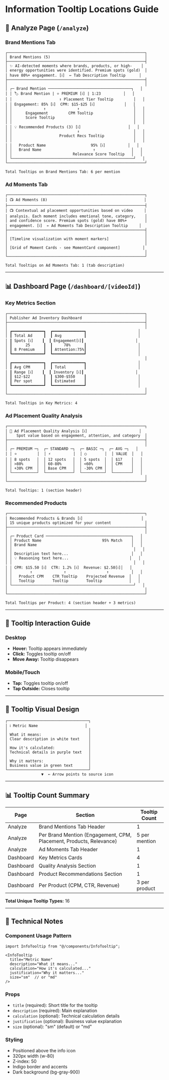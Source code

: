 # Information Tooltip Locations Guide

## 🎯 Analyze Page (`/analyze`)

### Brand Mentions Tab

```
┌─────────────────────────────────────────────────────────────┐
│ Brand Mentions (5)                                          │
├─────────────────────────────────────────────────────────────┤
│ ✨ AI-detected moments where brands, products, or high-    │
│ energy opportunities were identified. Premium spots (gold)  │
│ have 80%+ engagement. [ℹ️]  ← Tab Description Tooltip      │
├─────────────────────────────────────────────────────────────┤
│                                                             │
│ ┌─ Brand Mention ─────────────────────────────────────┐   │
│ │ 🏷️ Brand Mention | ⭐ PREMIUM [ℹ️] | 1:23          │   │
│ │                     ↑ Placement Tier Tooltip         │   │
│ │ Engagement: 85% [ℹ️]  CPM: $15-$25 [ℹ️]             │   │
│ │              ↑              ↑                        │   │
│ │      Engagement         CPM Tooltip                  │   │
│ │      Score Tooltip                                   │   │
│ │                                                      │   │
│ │ 💡 Recommended Products (3) [ℹ️]                     │   │
│ │                             ↑                        │   │
│ │                     Product Recs Tooltip             │   │
│ │                                                      │   │
│ │   Product Name                    95% [ℹ️]          │   │
│ │   Brand Name                       ↑                │   │
│ │                           Relevance Score Tooltip   │   │
│ └──────────────────────────────────────────────────────┘   │
└─────────────────────────────────────────────────────────────┘

Total Tooltips on Brand Mentions Tab: 6 per mention
```

### Ad Moments Tab

```
┌─────────────────────────────────────────────────────────────┐
│ 📺 Ad Moments (8)                                           │
├─────────────────────────────────────────────────────────────┤
│ 📺 Contextual ad placement opportunities based on video     │
│ analysis. Each moment includes emotional tone, category,    │
│ and confidence score. Premium spots (gold) have 80%+        │
│ engagement. [ℹ️]  ← Ad Moments Tab Description Tooltip     │
├─────────────────────────────────────────────────────────────┤
│                                                             │
│ [Timeline visualization with moment markers]                │
│                                                             │
│ [Grid of Moment Cards - see MomentCard component]          │
│                                                             │
└─────────────────────────────────────────────────────────────┘

Total Tooltips on Ad Moments Tab: 1 (tab description)
```

---

## 📊 Dashboard Page (`/dashboard/[videoId]`)

### Key Metrics Section

```
┌─────────────────────────────────────────────────────────────┐
│ Publisher Ad Inventory Dashboard                            │
├─────────────────────────────────────────────────────────────┤
│                                                             │
│ ┏━━━━━━━━━━━━━━┓  ┏━━━━━━━━━━━━━━┓                       │
│ ┃ Total Ad     ┃  ┃ Avg          ┃                       │
│ ┃ Spots [ℹ️]    ┃  ┃ Engagement[ℹ️]┃                       │
│ ┃      25      ┃  ┃     78%      ┃                       │
│ ┃ 8 Premium    ┃  ┃ Attention:75%┃                       │
│ ┗━━━━━━━━━━━━━━┛  ┗━━━━━━━━━━━━━━┛                       │
│                                                             │
│ ┏━━━━━━━━━━━━━━┓  ┏━━━━━━━━━━━━━━┓                       │
│ ┃ Avg CPM      ┃  ┃ Total        ┃                       │
│ ┃ Range [ℹ️]    ┃  ┃ Inventory [ℹ️]┃                       │
│ ┃ $12-$22      ┃  ┃ $300-$550    ┃                       │
│ ┃ Per spot     ┃  ┃ Estimated    ┃                       │
│ ┗━━━━━━━━━━━━━━┛  ┗━━━━━━━━━━━━━━┛                       │
│                                                             │
└─────────────────────────────────────────────────────────────┘

Total Tooltips in Key Metrics: 4
```

### Ad Placement Quality Analysis

```
┌─────────────────────────────────────────────────────────────┐
│ 🎯 Ad Placement Quality Analysis [ℹ️]                       │
│    Spot value based on engagement, attention, and category  │
├─────────────────────────────────────────────────────────────┤
│                                                             │
│ ┌─ PREMIUM ─┐  ┌─ STANDARD ─┐  ┌─ BASIC ─┐  ┌─ AVG ─┐   │
│ │ ⭐         │  │ ⚡          │  │ ○        │  │ VALUE  │   │
│ │ 8 spots   │  │ 12 spots   │  │ 5 spots  │  │ $17    │   │
│ │ >80%      │  │ 60-80%     │  │ <60%     │  │ CPM    │   │
│ │ +30% CPM  │  │ Base CPM   │  │ -30% CPM │  │        │   │
│ └───────────┘  └────────────┘  └──────────┘  └────────┘   │
│                                                             │
└─────────────────────────────────────────────────────────────┘

Total Tooltips: 1 (section header)
```

### Recommended Products

```
┌─────────────────────────────────────────────────────────────┐
│ Recommended Products & Brands [ℹ️]                          │
│ 15 unique products optimized for your content               │
├─────────────────────────────────────────────────────────────┤
│                                                             │
│ ┌─ Product Card ──────────────────────────────────────┐   │
│ │ Product Name                           95% Match    │   │
│ │ Brand Name                                          │   │
│ │                                                      │   │
│ │ Description text here...                            │   │
│ │ 💡 Reasoning text here...                           │   │
│ │                                                      │   │
│ │ CPM: $15.50 [ℹ️]  CTR: 1.2% [ℹ️]  Revenue: $2.50[ℹ️]│   │
│ │        ↑              ↑                  ↑          │   │
│ │   Product CPM    CTR Tooltip    Projected Revenue  │   │
│ │   Tooltip        Tooltip        Tooltip            │   │
│ └──────────────────────────────────────────────────────┘   │
│                                                             │
└─────────────────────────────────────────────────────────────┘

Total Tooltips per Product: 4 (section header + 3 metrics)
```

---

## 📱 Tooltip Interaction Guide

### Desktop
- **Hover:** Tooltip appears immediately
- **Click:** Toggles tooltip on/off
- **Move Away:** Tooltip disappears

### Mobile/Touch
- **Tap:** Toggles tooltip on/off
- **Tap Outside:** Closes tooltip

---

## 🎨 Tooltip Visual Design

```
┌────────────────────────────────────┐
│ ℹ️ Metric Name                     │
│                                    │
│ What it means:                     │
│ Clear description in white text    │
│                                    │
│ How it's calculated:               │
│ Technical details in purple text   │
│                                    │
│ Why it matters:                    │
│ Business value in green text       │
└────────────────────────────────────┘
                ▼  ← Arrow points to source icon
```

---

## 📊 Tooltip Count Summary

| Page | Section | Tooltip Count |
|------|---------|---------------|
| Analyze | Brand Mentions Tab Header | 1 |
| Analyze | Per Brand Mention (Engagement, CPM, Placement, Products, Relevance) | 5 per mention |
| Analyze | Ad Moments Tab Header | 1 |
| Dashboard | Key Metrics Cards | 4 |
| Dashboard | Quality Analysis Section | 1 |
| Dashboard | Product Recommendations Section | 1 |
| Dashboard | Per Product (CPM, CTR, Revenue) | 3 per product |

**Total Unique Tooltip Types:** 16

---

## 🔧 Technical Notes

### Component Usage Pattern

```tsx
import InfoTooltip from "@/components/InfoTooltip";

<InfoTooltip
  title="Metric Name"
  description="What it means..."
  calculation="How it's calculated..."
  justification="Why it matters..."
  size="sm"  // or "md"
/>
```

### Props
- `title` (required): Short title for the tooltip
- `description` (required): Main explanation
- `calculation` (optional): Technical calculation details
- `justification` (optional): Business value explanation
- `size` (optional): "sm" (default) or "md"

### Styling
- Positioned above the info icon
- 320px width (w-80)
- Z-index: 50
- Indigo border and accents
- Dark background (bg-gray-900)
